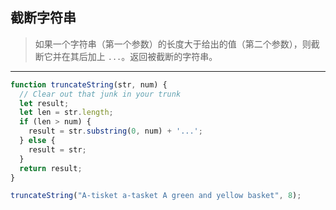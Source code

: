 ## 截断字符串

> 如果一个字符串（第一个参数）的长度大于给出的值（第二个参数），则截断它并在其后加上 `...`。返回被截断的字符串。
>

---

```js
function truncateString(str, num) {
  // Clear out that junk in your trunk
  let result;
  let len = str.length;
  if (len > num) {
    result = str.substring(0, num) + '...';
  } else {
    result = str;
  }
  return result;
}

truncateString("A-tisket a-tasket A green and yellow basket", 8);
```

